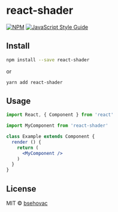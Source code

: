 # react-shader

> 

[![NPM](https://img.shields.io/npm/v/react-shader.svg)](https://www.npmjs.com/package/react-shader) [![JavaScript Style Guide](https://img.shields.io/badge/code_style-standard-brightgreen.svg)](https://standardjs.com)

## Install

```bash
npm install --save react-shader
```

or

```bash
yarn add react-shader
```

## Usage

```jsx
import React, { Component } from 'react'

import MyComponent from 'react-shader'

class Example extends Component {
  render () {
    return (
      <MyComponent />
    )
  }
}
```

## License

MIT © [bsehovac](https://github.com/bsehovac)
